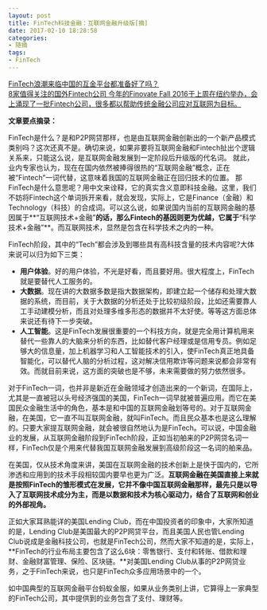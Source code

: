 ```yaml
---
layout: post
title: FinTech科技金融：互联网金融升级版[摘]
date: 2017-02-10 18:28:58
categories:
- 随摘
tags:
- FinTech
---
```


[FinTech浪潮来临中国的互金平台都准备好了吗？](http://www.weiyangx.com/193774.html)  
[8家值得关注的国外Fintech公司 今年的Finovate Fall 2016于上周在纽约举办，会上涌现了一批Fintech公司，很多都以帮助传统金融公司应对互联网为目标。](http://www.leiphone.com/news/201609/zxYLUn7rXNmGXZzr.html)

**文章要点摘录：**

FinTech是什么？是和P2P网贷那样，也是由互联网金融创新出的一个新产品模式类别吗？这次还真不是。确切来说，如果非要将互联网金融和Fintech扯出个逻辑关系来，只能这么说，是互联网金融发展到一定阶段后升级版的代名词。
就此，业内专家也认为，现在在国内依然被捧得很热的“互联网金融”概念，正在被“Fintech”一词代替，这意味着我国的互联网金融正在回归技术的位置。
那FinTech是什么意思呢？用中文来诠释，它的真实含义意即科技金融。这里，我们不妨将Fintech这个单词拆开来看，就会发现，实际上，它是Finance（金融）和Technology（科技）的合成词。可以这么说，如果说国内当前的互联网金融的基因属于**“互联网技术+金融”**的话，那么Fintech的基因则更为优越，它属于**“科学技术+金融”**。而互联网技术，显然是包含在科学技术之内的一种。

FinTech阶段，其中的“Tech”都会涉及到哪些具有高科技含量的技术内容呢?大体来说可以归为如下三类：

- **用户体验**。好的用户体验，不光是好看，而且要好用。很大程度上，FinTech就是要替代人工服务的。
- **大数据**。现在讲的大数据多数是指大数据架构，即建立起一个储存和处理大数据的系统，而目前，关于大数据的分析还处于比较初级阶段，比如还需要靠人工手动建模分析，而且对处理多维多形态的数据并不太好使。等等这方面总体来说还有待下一步突破。
- **人工智能**。这是FinTech发展很重要的一个科技方向，就是完全用计算机用来替代一些靠人的大脑来分析的东西，比如替代客户经理或是信用专员。例如足够大的信息量，加上机器学习和人工智能技术的引入，使FinTech真正地具备智能化，可以替代人脑的分析过程，这对解决信用欺诈等问题来说都会非常有效。而就目前来说，这方面的突破也是不够，未来需要做的努力依然很多。

对于FinTech一词，也并非是新近在金融领域才创造出来的一个新词，在国际上，尤其是一直被冠以头号经济强国的美国，FinTech一词早就被普遍应用。而它在美国民众金融生活中的角色，基本是和中国的互联网金融划等号的。对于互联网金融，在美国，它一直不叫互联网金融，就叫FinTech。而且民众基本也是这么理解的。只要大家提互联网金融，就会被很自然地认为是FinTech。可以说，中国金融业的发展，从互联网金融阶段到FinTech阶段，正如当初舶来的P2P网贷名词一样，FinTech仅是个用来代替我国互联网金融发展到高级阶段这一名词的舶来品。

在美国，仅从技术角度来讲，美国在互联网金融的技术创新上是快于国内的，它所渗透和应用到的技术手段相较国内要早也更为广泛。**互联网金融在美国直接上来就是按照FinTech的雏形模式在发展，它并不像中国互联网金融那样，最先只是以导入了互联网技术成分为主，而是以数据和技术为核心驱动力，结合了互联网和创业的外部视角。**

正如大家耳熟能详的美国Lending Club，而在中国投资者的印象中，大家所知道的是，Lending Club是美国最大的P2P网贷平台，而且美国人民也管Lending Club说成是金融科技公司，也就是FinTech公司，然而大家不知道的是，实际上，**FinTech的行业布局主要包含了这么6块：零售银行、支付和转账、借款和理财、金融财富管理、保险、区块链。**对美国Lending Club从事的P2P网贷业务，之于FinTech来说，也只是FinTech众多应用场景中的一个。

如中国典型的互联网金融平台蚂蚁金服，如果从业务类别上讲，它算得上一家典型的FinTech公司，其中提供到的业务包含了支付、理财等。